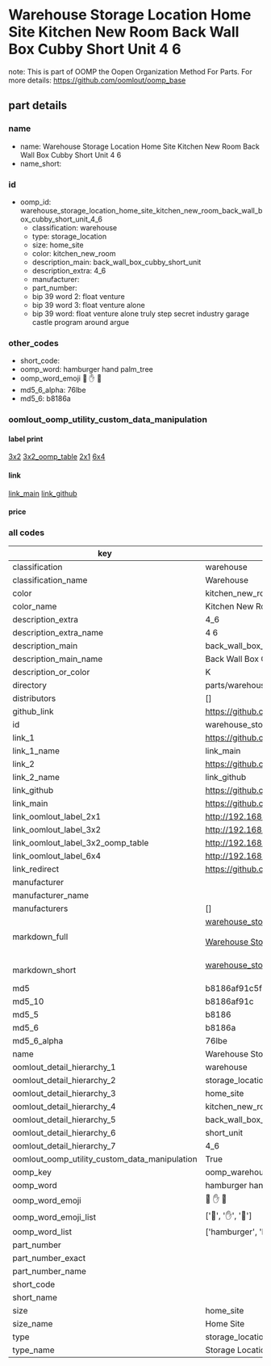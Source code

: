# Warehouse Storage Location Home Site Kitchen New Room Back Wall Box Cubby Short Unit 4 6  

note: This is part of OOMP the Oopen Organization Method For Parts. For more details: https://github.com/oomlout/oomp_base

##  part details
  







### name
* name: Warehouse Storage Location Home Site Kitchen New Room Back Wall Box Cubby Short Unit 4 6
* name_short: 
### id
* oomp_id: warehouse_storage_location_home_site_kitchen_new_room_back_wall_box_cubby_short_unit_4_6
  * classification: warehouse
  * type: storage_location
  * size: home_site
  * color: kitchen_new_room
  * description_main: back_wall_box_cubby_short_unit
  * description_extra: 4_6
  * manufacturer: 
  * part_number: 
  * bip 39 word 2: float venture
  * bip 39 word 3: float venture alone
  * bip 39 word: float venture alone truly step secret industry garage castle program around argue

### other_codes
* short_code: 
* oomp_word: hamburger hand palm_tree
* oomp_word_emoji :hamburger: :hand: :palm_tree:
* md5_6_alpha: 76lbe
* md5_6: b8186a






### oomlout_oomp_utility_custom_data_manipulation
#### label print
[3x2](http://192.168.1.245:1112/?label=oomp%2076lbe)
[3x2_oomp_table](http://192.168.1.108:1112/?label=oomp%2076lbe)
[2x1](http://192.168.1.242:1112/?label=oomp%2076lbe)
[6x4](http://192.168.1.55:1112/?label=oomp%2076lbe)    

#### link

[link_main](https://github.com/oomlout/oomlout_oomp_version_1_messy/tree/main/parts/warehouse_storage_location_home_site_kitchen_new_room_back_wall_box_cubby_short_unit_4_6) [link_github](https://github.com/oomlout/oomlout_oomp_version_1_messy/tree/main/parts/warehouse_storage_location_home_site_kitchen_new_room_back_wall_box_cubby_short_unit_4_6)                             

#### price







### all codes 
| key | value |  
| --- | --- |  
| classification | warehouse |  
| classification_name | Warehouse |  
| color | kitchen_new_room |  
| color_name | Kitchen New Room |  
| description_extra | 4_6 |  
| description_extra_name | 4 6 |  
| description_main | back_wall_box_cubby_short_unit |  
| description_main_name | Back Wall Box Cubby Short Unit |  
| description_or_color | K  |  
| directory | parts/warehouse_storage_location_home_site_kitchen_new_room_back_wall_box_cubby_short_unit_4_6 |  
| distributors | [] |  
| github_link | https://github.com/oomlout/oomlout_oomp_part_src/tree/main/parts/warehouse_storage_location_home_site_kitchen_new_room_back_wall_box_cubby_short_unit_4_6 |  
| id | warehouse_storage_location_home_site_kitchen_new_room_back_wall_box_cubby_short_unit_4_6 |  
| link_1 | https://github.com/oomlout/oomlout_oomp_version_1_messy/tree/main/parts/warehouse_storage_location_home_site_kitchen_new_room_back_wall_box_cubby_short_unit_4_6 |  
| link_1_name | link_main |  
| link_2 | https://github.com/oomlout/oomlout_oomp_version_1_messy/tree/main/parts/warehouse_storage_location_home_site_kitchen_new_room_back_wall_box_cubby_short_unit_4_6 |  
| link_2_name | link_github |  
| link_github | https://github.com/oomlout/oomlout_oomp_version_1_messy/tree/main/parts/warehouse_storage_location_home_site_kitchen_new_room_back_wall_box_cubby_short_unit_4_6 |  
| link_main | https://github.com/oomlout/oomlout_oomp_version_1_messy/tree/main/parts/warehouse_storage_location_home_site_kitchen_new_room_back_wall_box_cubby_short_unit_4_6 |  
| link_oomlout_label_2x1 | http://192.168.1.242:1112/?label=oomp%2076lbe |  
| link_oomlout_label_3x2 | http://192.168.1.245:1112/?label=oomp%2076lbe |  
| link_oomlout_label_3x2_oomp_table | http://192.168.1.108:1112/?label=oomp%2076lbe |  
| link_oomlout_label_6x4 | http://192.168.1.55:1112/?label=oomp%2076lbe |  
| link_redirect | https://github.com/oomlout/oomlout_oomp_version_1_messy/tree/main/parts/warehouse_storage_location_home_site_kitchen_new_room_back_wall_box_cubby_short_unit_4_6 |  
| manufacturer |  |  
| manufacturer_name |  |  
| manufacturers | [] |  
| markdown_full | [warehouse_storage_location_home_site_kitchen_new_room_back_wall_box_cubby_short_unit_4_6](none)<br>[](none)<br>[Warehouse Storage Location Home Site Kitchen New Room Back Wall Box Cubby Short Unit 4 6](none)<br><br> |  
| markdown_short | [warehouse_storage_location_home_site_kitchen_new_room_back_wall_box_cubby_short_unit_4_6](none)<br><br> |  
| md5 | b8186af91c5f6e670a6abe960dfc92c9 |  
| md5_10 | b8186af91c |  
| md5_5 | b8186 |  
| md5_6 | b8186a |  
| md5_6_alpha | 76lbe |  
| name | Warehouse Storage Location Home Site Kitchen New Room Back Wall Box Cubby Short Unit 4 6 |  
| oomlout_detail_hierarchy_1 | warehouse |  
| oomlout_detail_hierarchy_2 | storage_location |  
| oomlout_detail_hierarchy_3 | home_site |  
| oomlout_detail_hierarchy_4 | kitchen_new_room |  
| oomlout_detail_hierarchy_5 | back_wall_box_cubby |  
| oomlout_detail_hierarchy_6 | short_unit |  
| oomlout_detail_hierarchy_7 | 4_6 |  
| oomlout_oomp_utility_custom_data_manipulation | True |  
| oomp_key | oomp_warehouse_storage_location_home_site_kitchen_new_room_back_wall_box_cubby_short_unit_4_6 |  
| oomp_word | hamburger hand palm_tree |  
| oomp_word_emoji | :hamburger: :hand: :palm_tree: |  
| oomp_word_emoji_list | [':hamburger:', ':hand:', ':palm_tree:'] |  
| oomp_word_list | ['hamburger', 'hand', 'palm_tree'] |  
| part_number |  |  
| part_number_exact |  |  
| part_number_name |  |  
| short_code |  |  
| short_name |  |  
| size | home_site |  
| size_name | Home Site |  
| type | storage_location |  
| type_name | Storage Location |  
